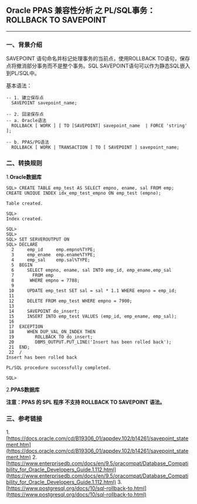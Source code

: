 ## Oracle PPAS 兼容性分析 之 PL/SQL事务：ROLLBACK TO SAVEPOINT
---

### 一、背景介绍
SAVEPOINT 语句命名并标记处理事务的当前点，使用ROLLBACK TO语句，保存点将撤消部分事务而不是整个事务。SQL SAVEPOINT语句可以作为静态SQL嵌入到PL/SQL中。

基本语法：
```
-- 1. 建立保存点
  SAVEPOINT savepoint_name;

-- 2. 回滚保存点
-- a. Oracle语法
  ROLLBACK [ WORK ] [ TO [SAVEPOINT] savepoint_name  | FORCE 'string' ];

-- b. PPAS/PG语法
  ROLLBACK [ WORK | TRANSACTION ] TO [ SAVEPOINT ] savepoint_name;
```

### 二、转换规则
1.**Oracle数据库**
```
SQL> CREATE TABLE emp_test AS SELECT empno, ename, sal FROM emp;
CREATE UNIQUE INDEX idx_emp_test_empno ON emp_test (empno);

Table created.

SQL> 
Index created.

SQL> 
SQL> 
SQL> SET SERVEROUTPUT ON
SQL> DECLARE
  2     emp_id     emp.empno%TYPE;
  3     emp_ename  emp.ename%TYPE;
  4     emp_sal    emp.sal%TYPE;
  5  BEGIN
  6     SELECT empno, ename, sal INTO emp_id, emp_ename,emp_sal 
  7       FROM emp 
  8      WHERE empno = 7788;
  9  
 10     UPDATE emp_test SET sal = sal * 1.1 WHERE empno = emp_id;
 11  
 12     DELETE FROM emp_test WHERE empno = 7900;
 13  
 14     SAVEPOINT do_insert;
 15     INSERT INTO emp_test VALUES (emp_id, emp_ename, emp_sal);
 16  
 17  EXCEPTION
 18     WHEN DUP_VAL_ON_INDEX THEN
 19        ROLLBACK TO do_insert;
 20        DBMS_OUTPUT.PUT_LINE('Insert has been rolled back');
 21  END;
 22  /
Insert has been rolled back

PL/SQL procedure successfully completed.

SQL> 
```

2.**PPAS数据库**

**注意：PPAS 的 SPL 程序 不支持 ROLLBACK TO SAVEPOINT 语法。**


### 三、参考链接
1.[https://docs.oracle.com/cd/B19306_01/appdev.102/b14261/savepoint_statement.htm](https://docs.oracle.com/cd/B19306_01/appdev.102/b14261/savepoint_statement.htm)
2.[https://www.enterprisedb.com/docs/en/9.5/oracompat/Database_Compatibility_for_Oracle_Developers_Guide.1.112.html](https://www.enterprisedb.com/docs/en/9.5/oracompat/Database_Compatibility_for_Oracle_Developers_Guide.1.112.html)
3.[https://www.postgresql.org/docs/10/sql-rollback-to.html](https://www.postgresql.org/docs/10/sql-rollback-to.html)

